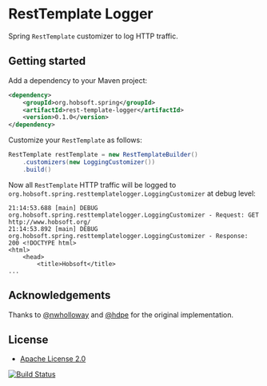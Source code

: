 RestTemplate Logger
===================

Spring `RestTemplate` customizer to log HTTP traffic.

Getting started
---------------

Add a dependency to your Maven project:

```xml
<dependency>
	<groupId>org.hobsoft.spring</groupId>
	<artifactId>rest-template-logger</artifactId>
	<version>0.1.0</version>
</dependency>
```

Customize your `RestTemplate` as follows:

```java
RestTemplate restTemplate = new RestTemplateBuilder()
	.customizers(new LoggingCustomizer())
	.build()
```

Now all `RestTemplate` HTTP traffic will be logged to `org.hobsoft.spring.resttemplatelogger.LoggingCustomizer` at debug
level:

```
21:14:53.688 [main] DEBUG org.hobsoft.spring.resttemplatelogger.LoggingCustomizer - Request: GET http://www.hobsoft.org/ 
21:14:53.892 [main] DEBUG org.hobsoft.spring.resttemplatelogger.LoggingCustomizer - Response: 200 <!DOCTYPE html>
<html>
	<head>
		<title>Hobsoft</title>
...
```

Acknowledgements
----------------

Thanks to [@nwholloway](https://github.com/nwholloway) and [@hdpe](https://github.com/hdpe) for the original
implementation.

License
-------

* [Apache License 2.0](http://www.apache.org/licenses/LICENSE-2.0.html)

[![Build Status](https://travis-ci.org/markhobson/rest-template-logger.svg?branch=master)](https://travis-ci.org/markhobson/rest-template-logger)
